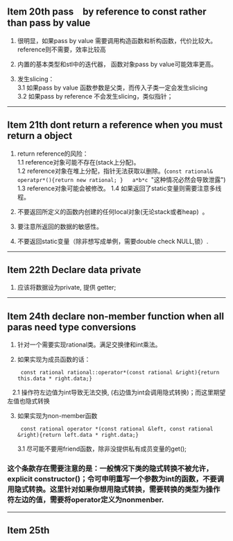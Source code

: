 ## Item 20th pass　by reference to const rather than pass by value
1. 很明显，如果pass by value 需要调用构造函数和析构函数，代价比较大。reference则不需要，效率比较高

2. 内置的基本类型和stl中的迭代器， 函数对象pass by value可能效率更高。

3. 发生slicing：  
    3.1 如果pass by value 函数参数是父类，而传入子类一定会发生slicing  
    3.2 如果pass by reference 不会发生slicing，类似指针；
    
----

## Item 21th dont return a reference when you must return a object

1. return reference的风险：  
1.1 reference对象可能不存在(stack上分配)。  
1.2 reference对象在堆上分配，指针无法获取以删除。(`const rational& operatpr*(){return new rational; }   a*b*c `"这种情况必然会导致泄露")  
1.3 reference对象可能会被修改。
1.4 如果返回了static变量则需要注意多线程。

2. 不要返回所定义的函数内创建的任何local对象(无论stack或者heap)  。

3. 要注意所返回的数据的敏感性。  

4. 不要返回static变量（除非想写成单例，需要double check NULL,锁）.

---
## Item 22th Declare data private
1. 应该将数据设为private, 提供 getter;
---

## Item 24th declare non-member function when all paras need type conversions

1. 针对一个需要实现rational类。满足交换律和int乘法。
2. 如果实现为成员函数的话：  

        const rational rational::operator*(const rational &right){return this.data * right.data;}  

    2.1 操作符左边值为int导致无法交换, (右边值为int会调用隐式转换)；而这里期望左值也隐式转换  

3. 如果实现为non-member函数  

        const rational operator *(const rational &left, const rational &right){return left.data * right.data;}
    
    3.1 尽可能不要用friend函数，除非没提供私有成员变量的get();

### 这个条款存在需要注意的是：一般情况下类的隐式转换不被允许，explicit constructor()；令可申明重写一个参数为int的函数，不要调用隐式转换。这里针对如果你想用隐式转换，需要转换的类型为操作符左边的值，需要将operator定义为nonmenber. 

----


## Item 25th  
